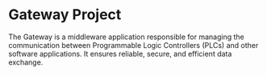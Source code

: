# Gateway Project

The Gateway is a middleware application responsible for managing the communication between Programmable Logic Controllers (PLCs) and other software applications. It ensures reliable, secure, and efficient data exchange.
